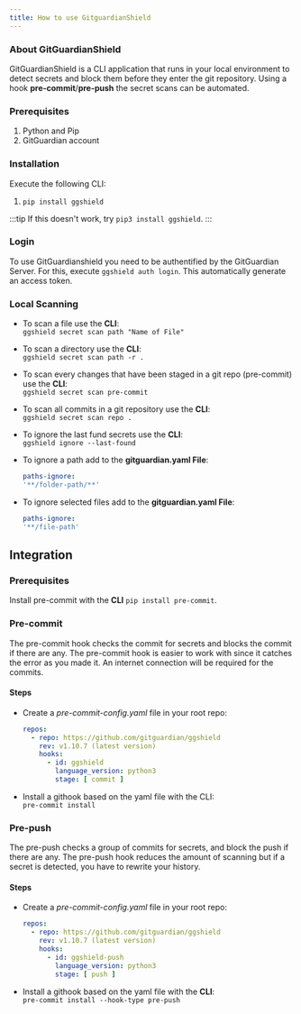 ```yaml
---
title: How to use GitguardianShield
---
```


### About GitGuardianShield

GitGuardianShield is a CLI application that runs in your local environment to detect secrets and block them before they
enter the git repository. Using a hook **pre-commit**/**pre-push** the secret scans can be automated.

### Prerequisites

1. Python and Pip
2. GitGuardian account

### Installation

Execute the following CLI:

1. `pip install ggshield`

:::tip
If this doesn't work, try `pip3 install ggshield`.
:::

### Login

To use GitGuardianshield you need to be authentified by the GitGuardian Server. For this, execute `ggshield auth login`.
This automatically generate an access token.

### Local Scanning

- To scan a file use the **CLI**:  
  `ggshield secret scan path "Name of File"`

- To scan a directory use the **CLI**:  
  `ggshield secret scan path -r .`

- To scan every changes that have been staged in a git repo (pre-commit) use the **CLI**:  
  `ggshield secret scan pre-commit`

- To scan all commits in a git repository use the **CLI**:  
  `ggshield secret scan repo .`

- To ignore the last fund secrets use the **CLI**:  
  `ggshield ignore --last-found`

- To ignore a path add to the **gitguardian.yaml File**:

  ```yaml
  paths-ignore:
  '**/folder-path/**'
  ```

- To ignore selected files add to the **gitguardian.yaml File**:

  ``` yaml
  paths-ignore:
  '**/file-path'
  ```

## Integration

### Prerequisites

Install pre-commit with the **CLI** `pip install pre-commit`.

### Pre-commit

The pre-commit hook checks the commit for secrets and blocks the commit if there are any. The pre-commit hook is easier
to work with since it catches the error as you made it. An internet connection will be required for the commits.

#### Steps

- Create a _pre-commit-config.yaml_ file in your root repo:

  ```yaml
  repos:
    - repo: https://github.com/gitguardian/ggshield
      rev: v1.10.7 (latest version)
      hooks:
        - id: ggshield
          language_version: python3
          stage: [ commit ]
  ```

- Install a githook based on the yaml file with the CLI:  
  `pre-commit install`

### Pre-push

The pre-push checks a group of commits for secrets, and block the push if there are any. The pre-push hook reduces the
amount of scanning but if a secret is detected, you have to rewrite your history.

#### Steps

- Create a _pre-commit-config.yaml_ file in your root repo:

  ```yaml
  repos:
    - repo: https://github.com/gitguardian/ggshield
      rev: v1.10.7 (latest version)
      hooks:
        - id: ggshield-push
          language_version: python3
          stage: [ push ]
  ```

- Install a githook based on the yaml file with the **CLI**:  
`pre-commit install --hook-type pre-push`
